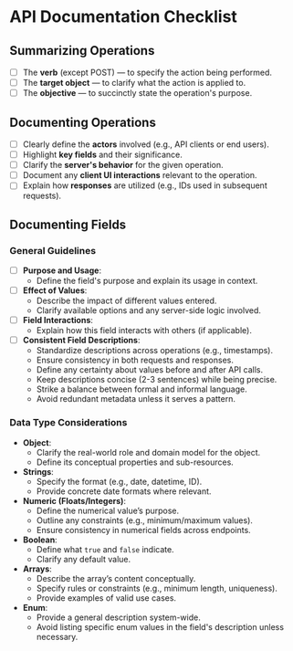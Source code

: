 # API Documentation Checklist

## Summarizing Operations

- [ ] The **verb** (except POST) — to specify the action being performed.
- [ ] The **target object** — to clarify what the action is applied to.
- [ ] The **objective** — to succinctly state the operation's purpose.

## Documenting Operations

- [ ] Clearly define the **actors** involved (e.g., API clients or end users).
- [ ] Highlight **key fields** and their significance.
- [ ] Clarify the **server's behavior** for the given operation.
- [ ] Document any **client UI interactions** relevant to the operation.
- [ ] Explain how **responses** are utilized (e.g., IDs used in subsequent requests).

## Documenting Fields

### General Guidelines

- [ ] **Purpose and Usage**:
  - Define the field's purpose and explain its usage in context.
- [ ] **Effect of Values**:
  - Describe the impact of different values entered.
  - Clarify available options and any server-side logic involved.
- [ ] **Field Interactions**:
  - Explain how this field interacts with others (if applicable).
- [ ] **Consistent Field Descriptions**:
  - Standardize descriptions across operations (e.g., timestamps).
  - Ensure consistency in both requests and responses.
  - Define any certainty about values before and after API calls.
  - Keep descriptions concise (2-3 sentences) while being precise.
  - Strike a balance between formal and informal language.
  - Avoid redundant metadata unless it serves a pattern.

### Data Type Considerations

- **Object**:
  - Clarify the real-world role and domain model for the object.
  - Define its conceptual properties and sub-resources.
- **Strings**:
  - Specify the format (e.g., date, datetime, ID).
  - Provide concrete date formats where relevant.
- **Numeric (Floats/Integers)**:
  - Define the numerical value’s purpose.
  - Outline any constraints (e.g., minimum/maximum values).
  - Ensure consistency in numerical fields across endpoints.
- **Boolean**:
  - Define what `true` and `false` indicate.
  - Clarify any default value.
- **Arrays**:
  - Describe the array’s content conceptually.
  - Specify rules or constraints (e.g., minimum length, uniqueness).
  - Provide examples of valid use cases.
- **Enum**:
  - Provide a general description system-wide.
  - Avoid listing specific enum values in the field's description unless necessary.
